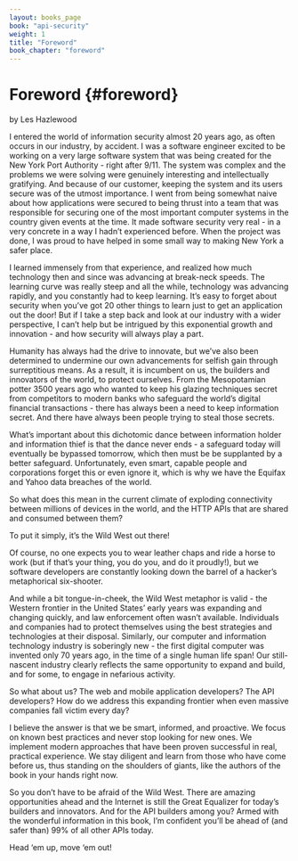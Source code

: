 ```yaml
---
layout: books_page
book: "api-security"
weight: 1
title: "Foreword"
book_chapter: "foreword"
---
```

# Foreword {#foreword}

<div class="chapter-author">by Les Hazlewood</div>

I entered the world of information security almost 20 years ago, as often occurs in our industry, by accident. I was a software engineer excited to be working on a very large software system that was being created for the New York Port Authority - right after 9/11.  The system was complex and the problems we were solving were genuinely interesting and intellectually gratifying. And because of our customer, keeping the system and its users secure was of the utmost importance. I went from being somewhat naive about how applications were secured to being thrust into a team that was responsible for securing one of the most important computer systems in the country given events at the time. It made software security very real - in a very concrete in a way I hadn’t experienced before. When the project was done, I was proud to have helped in some small way to making New York a safer place.

I learned immensely from that experience, and realized how much technology then and since was advancing at break-neck speeds. The learning curve was really steep and all the while, technology was advancing rapidly, and you constantly had to keep learning. It’s easy to forget about security when you’ve got 20 other things to learn just to get an application out the door!  But if I take a step back and look at our industry with a wider perspective, I can’t help but be intrigued by this exponential growth and innovation - and how security will always play a part.

Humanity has always had the drive to innovate, but we’ve also been determined to undermine our own advancements for selfish gain through surreptitious means. As a result, it is incumbent on us, the builders and innovators of the world, to protect ourselves. From the Mesopotamian potter 3500 years ago who wanted to keep his glazing techniques secret from competitors to modern banks who safeguard the world’s digital financial transactions - there has always been a need to keep information secret. And there have always been people trying to steal those secrets.

What’s important about this dichotomic dance between information holder and information thief is that the dance never ends - a safeguard today will eventually be bypassed tomorrow, which then must be be supplanted by a better safeguard. Unfortunately, even smart, capable people and corporations forget this or even ignore it, which is why we have the Equifax and Yahoo data breaches of the world.

So what does this mean in the current climate of exploding connectivity between millions of devices in the world, and the HTTP APIs that are shared and consumed between them?

To put it simply, it’s the Wild West out there!

Of course, no one expects you to wear leather chaps and ride a horse to work (but if that’s your thing, you do you, and do it proudly!), but we software developers are constantly looking down the barrel of a hacker’s metaphorical six-shooter.

And while a bit tongue-in-cheek, the Wild West metaphor is valid - the Western frontier in the United States’ early years was expanding and changing quickly, and law enforcement often wasn’t available. Individuals and companies had to protect themselves using the best strategies and technologies at their disposal. Similarly, our computer and information technology industry is soberingly new - the first digital computer was invented only 70 years ago, in the time of a single human life span! Our still-nascent industry clearly reflects the same opportunity to expand and build, and for some, to engage in nefarious activity.

So what about us? The web and mobile application developers? The API developers? How do we address this expanding frontier when even massive companies fall victim every day?

I believe the answer is that we be smart, informed, and proactive. We focus on known best practices and never stop looking for new ones. We implement modern approaches that have been proven successful in real, practical experience. We stay diligent and learn from those who have come before us, thus standing on the shoulders of giants, like the authors of the book in your hands right now.

So you don’t have to be afraid of the Wild West. There are amazing opportunities ahead and the Internet is still the Great Equalizer for today’s builders and innovators. And for the API builders among you? Armed with the wonderful information in this book, I’m confident you’ll be ahead of (and safer than) 99% of all other APIs today.

Head ‘em up, move ‘em out!


